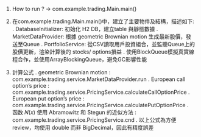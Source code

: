 1. How to run ?
   -> com.example.trading.Main.main()

2. 在com.example.trading.Main.main()中，建立了主要物件及結構，描述如下:
    . DatabaseInitializer: 初始化 H2 DB，建立table 與靜態數據
    . MarketDataProvider: 根據 geometric Brownian motion 生成最新股價，發送至Queue
    . PortfolioService: 從CSV讀取用戶投資組合，並監聽Queue上的股價更新，渲染計算後的 stocks/ options損益
    . 使用BlockQueue模擬真實線程合作，並使用ArrayBlockingQueue，避免GC影響性能

3. 計算公式
   . geometric Brownian motion : com.example.trading.service.MarketDataProvider.run
   . European call option’s price : com.example.trading.service.PricingService.calculateCallOptionPrice
   . European put option’s price : com.example.trading.service.PricingService.calculatePutOptionPrice
   . 函数 𝑁(𝑥) 使用 Abramowitz 和 Stegun 的近似方法 : com.example.trading.service.PricingService.cnd
   . 以上公式為方便review，均使用 double 而非 BigDecimal，因此有精度誤差
